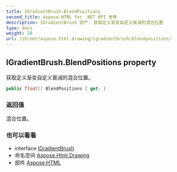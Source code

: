 ```yaml
---
title: IGradientBrush.BlendPositions
second_title: Aspose.HTML for .NET API 参考
description: IGradientBrush 财产. 获取定义渐变自定义衰减的混合位置
type: docs
weight: 20
url: /zh/net/aspose.html.drawing/igradientbrush/blendpositions/
---
```

## IGradientBrush.BlendPositions property

获取定义渐变自定义衰减的混合位置。

```csharp
public float[] BlendPositions { get; }
```

### 返回值

混合位置。

### 也可以看看

* interface [IGradientBrush](../)
* 命名空间 [Aspose.Html.Drawing](../../igradientbrush/)
* 部件 [Aspose.HTML](../../../)


